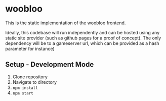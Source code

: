 # woobloo

This is the static implementation of the woobloo frontend.

Ideally, this codebase will run independently and can be hosted using any static site provider (such as github pages for a proof of concept). The only dependency will be to a gameserver url, which can be provided as a hash parameter for instance)

## Setup - Development Mode

1. Clone repository
2. Navigate to directory
3. `npm install`
4. `npm start`

